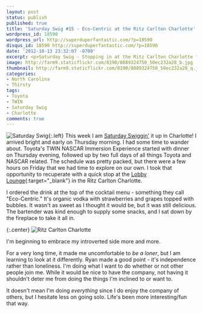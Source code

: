 ```yaml
---
layout: post
status: publish
published: true
title: 'Saturday Swig #15 - Eco-Centric at the Ritz Carlton Charlotte'
wordpress_id: 18590
wordpress_url: http://superduperfantastic.com/?p=18590
disqus_id: 18590 http://superduperfantastic.com/?p=18590
date: '2012-10-13 23:32:07 -0700'
excerpt: <p>Saturday Swig - Stopping in at the Ritz Carlton Charlotte for a quick drink (Eco-Centric) during a weekend of NASCAR and Toyota Women's Influencer Network.</p>
image: http://farm9.staticflickr.com/8190/8089324750_50ec232a28_b.jpg
thumbnail: http://farm9.staticflickr.com/8190/8089324750_50ec232a28_q.jpg
categories:
- North Carolina
- Thirsty
tags:
- Toyota
- TWIN
- Saturday Swig
- Charlotte
comments: true
---
```

![Saturday Swig](http://farm8.staticflickr.com/7240/7322171030_0166725d1c_o.png){:.left} This week I am [Saturday Swiggin'](http://superduperfantastic.com/tag/saturday-swig/ "Saturday Swig") it up in Charlotte! I arrived bright and early on Thursday morning. I had some time to wander about. Toyota's TWIN NASCAR Immersion Experience started with dinner on Thursday evening, followed up by two full days of all things Toyota and NASCAR related. The schedule was pretty packed, but there were a few hours on Friday that we had time to explore on our own. I took that opportunity to recuperate with a quick stop at the [Lobby Lounge](http://www.ritzcarlton.com/en/Properties/Charlotte/Dining/lobby_lounge/Default.htm "Lobby Lounge - Ritz Carlton Charlotte"){:target="_blank"} in the Ritz Carlton Charlotte.

I ordered the drink at the top of the cocktail menu - something they call "Eco-Centric." It's organic vodka with strawberries and grapes topped with bubbles. It wasn't as sweet as I thought it would be, but it was still delicious. The bartender was kind enough to supply some snacks, and I sat down by the fireplace to take it all in.

{:.center}
![Ritz Carlton Charlotte](http://farm9.staticflickr.com/8190/8089324750_50ec232a28_b.jpg)

I'm beginning to embrace my introverted side more and more.

For a very long time, it made me uncomfortable to _be a loner_, but I am learning to look at it differently. Ryan made a good point - it's independence rather than loneliness. I'm doing what I want to do whether or not other people join me. While it would be nice to have the company, not having it shouldn't deter me from doing the things I'm inclined to or want to.

It doesn't mean I'm doing _everything_ since I do enjoy the company of others, but I hesitate less on going solo. Life's been more interesting/fun that way.